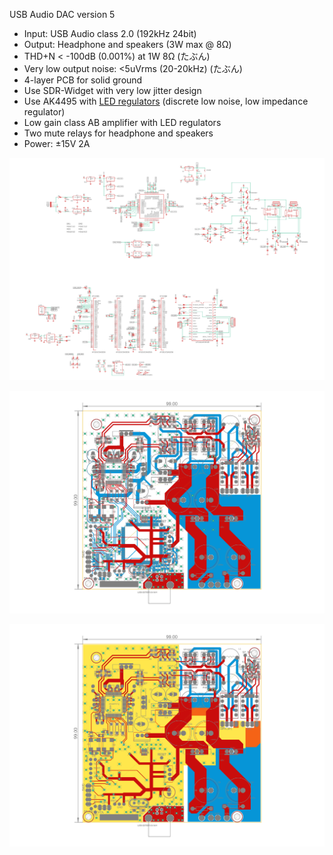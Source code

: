 USB Audio DAC version 5
 * Input: USB Audio class 2.0 (192kHz 24bit)
 * Output: Headphone and speakers (3W max @ 8Ω)
 * THD+N < -100dB (0.001%) at 1W 8Ω (たぶん)
 * Very low output noise: <5uVrms (20-20kHz) (たぶん)
 * 4-layer PCB for solid ground
 * Use SDR-Widget with very low jitter design
 * Use AK4495 with [LED regulators](https://github.com/tarori/Circuit.LEC-Regulator) (discrete low noise, low impedance regulator) 
 * Low gain class AB amplifier with LED regulators
 * Two mute relays for headphone and speakers
 * Power: ±15V 2A

![回路図](Audio-DAC-sch.jpg)

![ボード図](Audio-DAC-brd.jpg)

![ボード図2](Audio-DAC-brd2.jpg)
